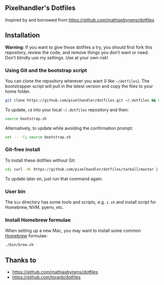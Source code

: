 ## Pixelhandler's Dotfiles

Inspired by and borrowed from https://github.com/mathiasbynens/dotfiles

## Installation

**Warning:** If you want to give these dotfiles a try, you should first fork
this repository, review the code, and remove things you don’t want or need.
Don’t blindly use my settings. Use at your own risk!

### Using Git and the bootstrap script

You can clone the repository wherever you want (I like `~/dotfiles`).
The bootstrapper script will pull in the latest version and copy the files to
your home folder.

```bash
git clone https://github.com/pixelhandler/dotfiles.git ~/.dotfiles && cd ~/.dotfiles && source bootstrap.sh
```

To update, `cd` into your local `~/.dotfiles` repository and then:

```bash
source bootstrap.sh
```

Alternatively, to update while avoiding the confirmation prompt:

```bash
set -- -f; source bootstrap.sh
```

### Git-free install

To install these dotfiles without Git:

```bash
cd; curl -#L https://github.com/pixelhandler/dotfiles/tarball/master | tar -xzv --strip-components 1 --exclude={README.md,bootstrap.sh,LICENSE.txt}
```

To update later on, just run that command again.

### User bin

The `bin` directory has some tools and scripts, e.g. `z.sh` and install
script for Homebrew, NVM, pyenv, etc.

### Install Homebrew formulae

When setting up a new Mac, you may want to install some common [Homebrew] formulae: 

```bash
./bin/brew.sh
```
[Homebrew]: http://brew.sh/ 

## Thanks to

- https://github.com/mathiasbynens/dotfiles
- https://github.com/toranb/dotfiles

